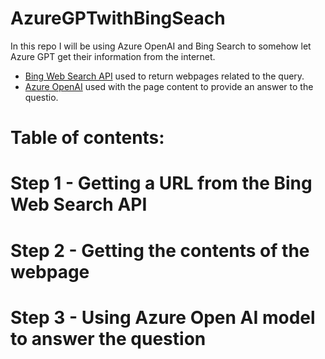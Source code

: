 # AzureGPTwithBingSeach
In this repo I will be using Azure OpenAI and Bing Search to somehow let Azure GPT get their information from the internet. 

* [Bing Web Search API](https://learn.microsoft.com/en-us/bing/search-apis/bing-web-search/overview) used to return webpages related to the query. 
* [Azure OpenAI](https://learn.microsoft.com/en-us/azure/ai-services/openai/overview) used with the page content to provide an answer to the questio. 

# Table of contents:

# Step 1 - Getting a URL from the Bing Web Search API

# Step 2 - Getting the contents of the webpage

# Step 3 - Using Azure Open AI model to answer the question
